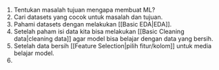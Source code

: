 1. Tentukan masalah tujuan mengapa membuat ML?
2. Cari datasets yang cocok untuk masalah dan tujuan.
3. Pahami datasets dengan melakukan [[Basic EDA|EDA]].
4. Setelah paham isi data kita bisa melakukan [[Basic Cleaning data|cleaning data]] agar model bisa belajar dengan data yang bersih.
5. Setelah data bersih [[Feature Selection|pilih fitur/kolom]] untuk media belajar model.
6. 